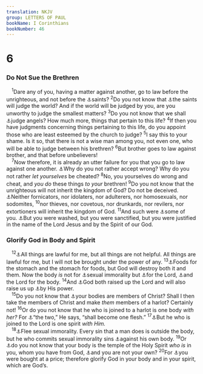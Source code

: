 ```yaml
---
translation: NKJV
group: LETTERS OF PAUL
bookName: I Corinthians 
bookNumber: 46
---
```


<div class="title"><h1>6</h1><h3>Do Not Sue the Brethren</h3></div>
<span class="verse 1co_6_1"> <sup>1</sup>Dare any of you, having a matter against another, go to law before the unrighteous, and not before the <a data-toggle="tooltip" data-placement="bottom" title="Dan. 7:22; Matt. 19:28">⚓</a>saints? </span>
<span class="verse 1co_6_2"><sup>2</sup>Do you not know that <a data-toggle="tooltip" data-placement="bottom" title="Ps. 49:14">⚓</a>the saints will judge the world? And if the world will be judged by you, are you unworthy to judge the smallest matters? </span>
<span class="verse 1co_6_3"><sup>3</sup>Do you not know that we shall <a data-toggle="tooltip" data-placement="bottom" title="2 Pet. 2:4">⚓</a>judge angels? How much more, things that pertain to this life? </span>
<span class="verse 1co_6_4"><sup>4</sup>If then you have judgments concerning things pertaining to this life, do you appoint those who are least esteemed by the church to judge? </span>
<span class="verse 1co_6_5"><sup>5</sup>I say this to your shame. Is it so, that there is not a wise man among you, not even one, who will be able to judge between his brethren? </span>
<span class="verse 1co_6_6"><sup>6</sup>But brother goes to law against brother, and that before unbelievers!<br/></span>
<span class="verse 1co_6_7"> <sup>7</sup>Now therefore, it is already an utter failure for you that you go to law against one another. <a data-toggle="tooltip" data-placement="bottom" title="(Prov. 20:22)">⚓</a>Why do you not rather accept wrong? Why do you not rather <i>let</i> <i>yourselves</i> be cheated? </span>
<span class="verse 1co_6_8"><sup>8</sup>No, you yourselves do wrong and cheat, and <i>you</i> <i>do</i> these things <i>to</i> <i>your</i> brethren! </span>
<span class="verse 1co_6_9"><sup>9</sup>Do you not know that the unrighteous will not inherit the kingdom of God? Do not be deceived. <a data-toggle="tooltip" data-placement="bottom" title="Acts 20:32; (1 Cor. 15:50); Gal. 5:21; Eph. 5:5; 1 Tim. 1:9">⚓</a>Neither fornicators, nor idolaters, nor adulterers, nor homosexuals, nor sodomites, </span>
<span class="verse 1co_6_10"><sup>10</sup>nor thieves, nor covetous, nor drunkards, nor revilers, nor extortioners will inherit the kingdom of God. </span>
<span class="verse 1co_6_11"><sup>11</sup>And such were <a data-toggle="tooltip" data-placement="bottom" title="(1 Cor. 12:2; Col. 3:5–7; Titus 3:3–7)">⚓</a>some of you. <a data-toggle="tooltip" data-placement="bottom" title="Heb. 10:22">⚓</a>But you were washed, but you were sanctified, but you were justified in the name of the Lord Jesus and by the Spirit of our God.<br/></span>
<div class="title"><h3>Glorify God in Body and Spirit</h3></div>
<span class="verse 1co_6_12"> <sup>12</sup><a data-toggle="tooltip" data-placement="bottom" title="1 Cor. 10:23">⚓</a>All things are lawful for me, but all things are not helpful. All things are lawful for me, but I will not be brought under the power of any. </span>
<span class="verse 1co_6_13"><sup>13</sup><a data-toggle="tooltip" data-placement="bottom" title="Matt. 15:17; (Rom. 14:17); Col. 2:22">⚓</a>Foods for the stomach and the stomach for foods, but God will destroy both it and them. Now the body <i>is</i> not for <a data-toggle="tooltip" data-placement="bottom" title="1 Cor. 5:1; Gal. 5:19; Eph. 5:3; Col. 3:5; 1 Thess. 4:3">⚓</a>sexual immorality but <a data-toggle="tooltip" data-placement="bottom" title="1 Thess. 4:3">⚓</a>for the Lord, <a data-toggle="tooltip" data-placement="bottom" title="(Eph. 5:23)">⚓</a>and the Lord for the body. </span>
<span class="verse 1co_6_14"><sup>14</sup>And <a data-toggle="tooltip" data-placement="bottom" title="Rom. 6:5, 8; 2 Cor. 4:14">⚓</a>God both raised up the Lord and will also raise us up <a data-toggle="tooltip" data-placement="bottom" title="Eph. 1:19">⚓</a>by His power.<br/></span>
<span class="verse 1co_6_15"> <sup>15</sup>Do you not know that <a data-toggle="tooltip" data-placement="bottom" title="Rom. 12:5; 1 Cor. 6:13; 12:27; Eph. 5:30">⚓</a>your bodies are members of Christ? Shall I then take the members of Christ and make <i>them</i> members of a harlot? Certainly not! </span>
<span class="verse 1co_6_16"><sup>16</sup>Or do you not know that he who is joined to a harlot is one body <i>with</i> <i>her?</i> For <a data-toggle="tooltip" data-placement="bottom" title="Gen. 2:24; Matt. 19:5; Mark 10:8; Eph. 5:31">⚓</a>“the two,” He says, “shall become one flesh.” </span>
<span class="verse 1co_6_17"><sup>17</sup><a data-toggle="tooltip" data-placement="bottom" title="(John 17:21–23; Rom. 8:9–11); 1 Cor. 6:15; (Gal. 2:20); Eph. 4:4">⚓</a>But he who is joined to the Lord is one spirit <i>with</i> <i>Him.</i><br/></span>
<span class="verse 1co_6_18"> <sup>18</sup><a data-toggle="tooltip" data-placement="bottom" title="Rom. 6:12; 1 Cor. 6:9; 2 Cor. 12:21; Eph. 5:3; Col. 3:5; Heb. 13:4">⚓</a>Flee sexual immorality. Every sin that a man does is outside the body, but he who commits sexual immorality sins <a data-toggle="tooltip" data-placement="bottom" title="Rom. 1:24; 1 Thess. 4:4">⚓</a>against his own body. </span>
<span class="verse 1co_6_19"><sup>19</sup>Or <a data-toggle="tooltip" data-placement="bottom" title="John 2:21; 1 Cor. 3:16; 2 Cor. 6:16">⚓</a>do you not know that your body is the temple of the Holy Spirit <i>who</i> <i>is</i> in you, whom you have from God, <a data-toggle="tooltip" data-placement="bottom" title="Rom. 14:7">⚓</a>and you are not your own? </span>
<span class="verse 1co_6_20"><sup>20</sup>For <a data-toggle="tooltip" data-placement="bottom" title="Acts 20:28; 1 Cor. 7:23; Gal. 3:13; 1 Pet. 1:18; 2 Pet. 2:1; Rev. 5:9">⚓</a>you were bought at a price; therefore glorify God in your body and in your spirit, which are God’s.<br/></span>
